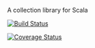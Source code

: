 A collection library for Scala

[![Build Status](https://travis-ci.org/PilgrimShadow/Scala-Collections.svg?branch=master)](https://travis-ci.org/PilgrimShadow/Scala-Collections)

[![Coverage Status](https://coveralls.io/repos/github/PilgrimShadow/Scala-Collections/badge.svg?branch=master)](https://coveralls.io/github/PilgrimShadow/Scala-Collections?branch=master)
